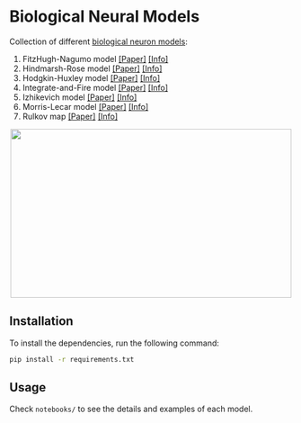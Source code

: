 # Biological Neural Models
Collection of  different [biological neuron models](https://en.wikipedia.org/wiki/Biological_neuron_model):

1. FitzHugh-Nagumo model [[Paper]](https://www.sciencedirect.com/science/article/pii/S0006349561869026) [[Info]](https://en.wikipedia.org/wiki/FitzHugh–Nagumo_model)
2. Hindmarsh-Rose model [[Paper]](https://royalsocietypublishing.org/doi/10.1098/rspb.1984.0024) [[Info]](https://en.wikipedia.org/wiki/Hindmarsh–Rose_model)
3. Hodgkin-Huxley model [[Paper]](https://www.ncbi.nlm.nih.gov/pmc/articles/PMC1392413/) [[Info]](https://en.wikipedia.org/wiki/Hodgkin–Huxley_model)
4. Integrate-and-Fire model [[Paper]](https://web.archive.org/web/20070613230629/http://neurotheory.columbia.edu/~larry/AbbottBrResBul99.pdf) [[Info]](https://en.wikipedia.org/wiki/Biological_neuron_model#Leaky_integrate-and-fire)
5. Izhikevich model [[Paper]](https://www.izhikevich.org/publications/spikes.pdf) [[Info]](https://www.izhikevich.org/publications/spikes.htm)
6. Morris-Lecar model [[Paper]](http://jaguar.biologie.hu-berlin.de/downloads/Fachkurs/SS2010/Morris_Lecar_1981) [[Info]](https://en.wikipedia.org/wiki/Morris–Lecar_model)
7. Rulkov map [[Paper]](https://journals.aps.org/pre/abstract/10.1103/PhysRevE.65.041922) [[Info]](https://en.wikipedia.org/wiki/Rulkov_map)

<p align="center">
    <img width="500" height="300"src="images/morris-lecar-hopf.gif">
</p>


## Installation

To install the dependencies, run the following command:

```bash
pip install -r requirements.txt
```


## Usage

Check `notebooks/` to see the details and examples of each model.

